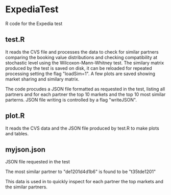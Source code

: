 # ExpediaTest
R code for the Expedia test

test.R
------

It reads the CVS file and processes the data to check for similar partners comparing the booking value distributions and checking compatibility at stochastic level using the Wilcoxon-Mann-Whitney test. The similary matrix produced by the test is saved on disk, it can be reloaded for repeated processing setting the flag "loadSim=1". A few plots are saved showing market sharing and similary matrix.

The code procudes a JSON file formatted as requested in the test, listing all partners and for each partner the top 10 markets and the top 10 most similar parterns. JSON file writing is controlled by a flag "writeJSON".

plot.R
------

It reads the CVS data and the JSON file produced by test.R to make plots and tables.

myjson.json
-----------

JSON file requested in the test

The most similar partner to "de1201d4d1b6" is found to be "t35tde1201"

This data is used in to quickly inspect for each partner the top markets and the similar partners.

